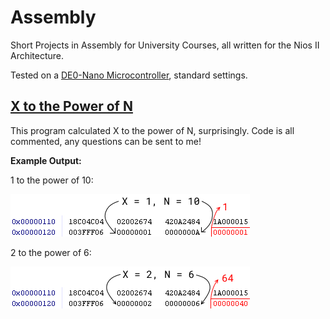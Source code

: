 # Assembly
Short Projects in Assembly for University Courses, all written for the Nios II Architecture.

Tested on a [DE0-Nano Microcontroller](https://www.terasic.com.tw/cgi-bin/page/archive.pl?Language=English&No=593), standard settings.

## [X to the Power of N](https://github.com/asyagelski/Assembly/tree/master/1_XpowN)

This program calculated X to the power of N, surprisingly. Code is all commented, any questions can be sent to me!

**Example Output:**

1 to the power of 10:

![alt text](https://github.com/asyagelski/Assembly/blob/master/1_XpowN/1to10.png)

2 to the power of 6:

![alt text](https://github.com/asyagelski/Assembly/blob/master/1_XpowN/2to6.png)

